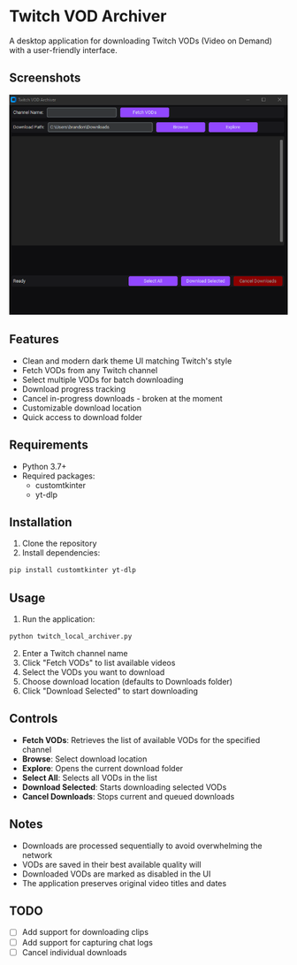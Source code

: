 # Twitch VOD Archiver

A desktop application for downloading Twitch VODs (Video on Demand) with a user-friendly interface.
## Screenshots
![UI Screenshot](/img/ui_ss.png)

## Features

- Clean and modern dark theme UI matching Twitch's style
- Fetch VODs from any Twitch channel
- Select multiple VODs for batch downloading
- Download progress tracking
- Cancel in-progress downloads - broken at the moment
- Customizable download location
- Quick access to download folder

## Requirements

- Python 3.7+
- Required packages:
  - customtkinter
  - yt-dlp

## Installation

1. Clone the repository
2. Install dependencies:
```bash
pip install customtkinter yt-dlp
```

## Usage

1. Run the application:
```bash
python twitch_local_archiver.py
```

2. Enter a Twitch channel name
3. Click "Fetch VODs" to list available videos
4. Select the VODs you want to download
5. Choose download location (defaults to Downloads folder)
6. Click "Download Selected" to start downloading

## Controls

- **Fetch VODs**: Retrieves the list of available VODs for the specified channel
- **Browse**: Select download location
- **Explore**: Opens the current download folder
- **Select All**: Selects all VODs in the list
- **Download Selected**: Starts downloading selected VODs
- **Cancel Downloads**: Stops current and queued downloads

## Notes

- Downloads are processed sequentially to avoid overwhelming the network
- VODs are saved in their best available quality will
- Downloaded VODs are marked as disabled in the UI
- The application preserves original video titles and dates

## TODO
- [ ] Add support for downloading clips
- [ ] Add support for capturing chat logs
- [ ] Cancel individual downloads
